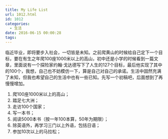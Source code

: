 ```yaml
---
title: My Life List
url: 1012.html
id: 1012
categories:
  - 生活
date: 2016-06-15 00:00:28
tags:
---
```


临近毕业，即将要步入社会，一切皆是未知。之前爬黄山的时候给自己定下一个目标，要在有生之年爬100座1000米以上的高山，初中还是小学的时候看到一篇文章，里面说有一个探险家约翰·戈达德写下了人生的127个目标，最后他实现了其中的100个，我想，自己也不妨模仿一下，算是自己对自己的承诺。生活中固然充满了未知，但我也希望自己的生活中也有一些已知。先写一个初稿吧，后面想到了再慢慢增加。

1.  爬100座1000米以上的高山；
2.  踏足七大洲；
3.  走访100个国家；
4.  写一本书；
5.  阅读5000本书（按一年100本算，50年为期限）；
6.  除英语外，再学习三门以上外语，包括日语；
7.  参加10次以上的马拉松；